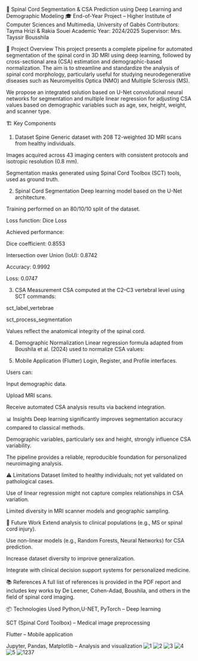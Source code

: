 🧠 Spinal Cord Segmentation & CSA Prediction using Deep Learning and Demographic Modeling
🎓 End-of-Year Project – Higher Institute of Computer Sciences and Multimedia, University of Gabès
Contributors: Tayma Hrizi & Rakia Souei
Academic Year: 2024/2025
Supervisor: Mrs. Tayssir Bousshila

📌 Project Overview
This project presents a complete pipeline for automated segmentation of the spinal cord in 3D MRI using deep learning, followed by cross-sectional area (CSA) estimation and demographic-based normalization. The aim is to streamline and standardize the analysis of spinal cord morphology, particularly useful for studying neurodegenerative diseases such as Neuromyelitis Optica (NMO) and Multiple Sclerosis (MS).

We propose an integrated solution based on U-Net convolutional neural networks for segmentation and multiple linear regression for adjusting CSA values based on demographic variables such as age, sex, height, weight, and scanner type.

🏗️ Key Components
1. Dataset
Spine Generic dataset with 208 T2-weighted 3D MRI scans from healthy individuals.

Images acquired across 43 imaging centers with consistent protocols and isotropic resolution (0.8 mm).

Segmentation masks generated using Spinal Cord Toolbox (SCT) tools, used as ground truth.

2. Spinal Cord Segmentation
Deep learning model based on the U-Net architecture.

Training performed on an 80/10/10 split of the dataset.

Loss function: Dice Loss

Achieved performance:

Dice coefficient: 0.8553

Intersection over Union (IoU): 0.8742

Accuracy: 0.9992

Loss: 0.0747

3. CSA Measurement
CSA computed at the C2–C3 vertebral level using SCT commands:

sct_label_vertebrae

sct_process_segmentation

Values reflect the anatomical integrity of the spinal cord.

4. Demographic Normalization
Linear regression formula adapted from Boushila et al. (2024) used to normalize CSA values:


5. Mobile Application (Flutter)
Login, Register, and Profile interfaces.

Users can:

Input demographic data.

Upload MRI scans.

Receive automated CSA analysis results via backend integration.


📊 Insights
Deep learning significantly improves segmentation accuracy compared to classical methods.

Demographic variables, particularly sex and height, strongly influence CSA variability.

The pipeline provides a reliable, reproducible foundation for personalized neuroimaging analysis.

⚠️ Limitations
Dataset limited to healthy individuals; not yet validated on pathological cases.

Use of linear regression might not capture complex relationships in CSA variation.

Limited diversity in MRI scanner models and geographic sampling.

🔮 Future Work
Extend analysis to clinical populations (e.g., MS or spinal cord injury).

Use non-linear models (e.g., Random Forests, Neural Networks) for CSA prediction.

Increase dataset diversity to improve generalization.

Integrate with clinical decision support systems for personalized medicine.

📚 References
A full list of references is provided in the PDF report and includes key works by De Leener, Cohen-Adad, Boushila, and others in the field of spinal cord imaging.

📦 Technologies Used
Python,U-NET, PyTorch – Deep learning

SCT (Spinal Cord Toolbox) – Medical image preprocessing

Flutter – Mobile application

Jupyter, Pandas, Matplotlib – Analysis and visualization
![1](https://github.com/user-attachments/assets/e9960778-45ad-47ab-90f7-508cf2179d29)
![2](https://github.com/user-attachments/assets/50599563-3160-464b-b84b-4f8367e08486)
![3](https://github.com/user-attachments/assets/81befe3e-17b8-417f-b1fa-90e6f2b88c5f)
![4](https://github.com/user-attachments/assets/e469730b-09d6-4d39-9183-a8bc325752e9)
![5](https://github.com/user-attachments/assets/1ae7dc7b-a8d5-45a3-9b5c-6ac117f0e34c)
![1237](https://github.com/user-attachments/assets/811e6c10-31e1-4963-badb-0b352e8e6719)
